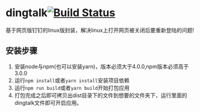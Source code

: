 # dingtalk[![Build Status](https://travis-ci.org/diaocheng/dingtalk.svg?branch=master)](https://travis-ci.org/diaocheng/dingtalk)
基于网页版钉钉的linux版封装，解决linux上打开网页被关闭后要重新登陆的问题!

## 安装步骤
1. 安装node与npm(也可以安装yarn)，版本必须大于4.0.0,npm版本必须高于3.0.0
2. 运行`npm install`或者`yarn install`安装项目依赖
3. 运行`npm run build`或者`yarn build`开始打包应用
4. 打包完成之后即可拷贝出dist目录下的文件到想要的文件夹下，运行里面的dingtalk文件即可开启应用。
